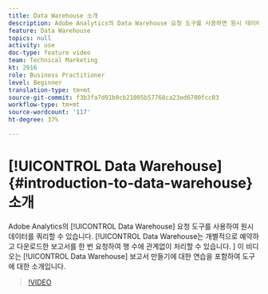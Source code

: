 ```yaml
---
title: Data Warehouse 소개
description: Adobe Analytics의 Data Warehouse 요청 도구를 사용하면 원시 데이터를 쿼리할 수 있습니다. Data Warehouse는 개별적으로 예약하고 다운로드한 보고서를 한 번 요청하여 행 수에 관계없이 처리할 수 있습니다. 이 비디오는 Data Warehouse 보고서 만들기에 대한 연습을 포함하여 도구에 대한 소개입니다.
feature: Data Warehouse
topics: null
activity: use
doc-type: feature video
team: Technical Marketing
kt: 2916
role: Business Practitioner
level: Beginner
translation-type: tm+mt
source-git-commit: f3b3fa7d91b0cb21005b57768ca23ed6700fcc03
workflow-type: tm+mt
source-wordcount: '117'
ht-degree: 37%

---
```



# [!UICONTROL Data Warehouse] {#introduction-to-data-warehouse} 소개

Adobe Analytics의 [!UICONTROL Data Warehouse] 요청 도구를 사용하여 원시 데이터를 쿼리할 수 있습니다. [!UICONTROL Data Warehouse는 개별적으로 예약하고 다운로드한 보고서를 한 번 요청하여 행 수에 관계없이 처리할 수 있습니다. ] 이 비디오는 [!UICONTROL Data Warehouse] 보고서 만들기에 대한 연습을 포함하여 도구에 대한 소개입니다.

>[!VIDEO](https://video.tv.adobe.com/v/27306/?quality=12)
